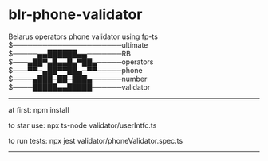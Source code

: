# blr-phone-validator
Belarus operators phone validator using fp-ts
$──────────────────────ultimate
$─────▄▄██████▄▄───────RB
$───▄██▀▄█▄▄█▄▀██▄─────operators
$───▀▀─▄██▀▀██▄─▀▀─────phone
$────▄███─██─███▄──────number
$────█████▄▄█████──────validator
***
at first: npm install

to star use: npx ts-node validator/userIntfc.ts

to run tests: npx jest validator/phoneValidator.spec.ts
***